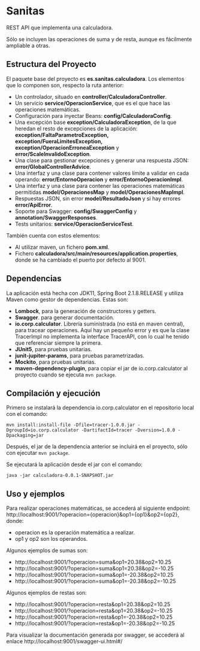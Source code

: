 # Sanitas
REST API que implementa una calculadora. 

Sólo se incluyen las operaciones de suma y de resta, aunque es fácilmente ampliable a otras.

## Estructura del Proyecto
El paquete base del proyecto es **es.sanitas.calculadora**.
Los elementos que lo componen son, respecto la ruta anterior:   
* Un controlador, situado en **controller/CalculadoraController**.
* Un servicio **service/OperacionService**, que es el que hace las operaciones matemáticas.
* Configuración para inyectar Beans: **config/CalculadoraConfig**.
* Una excepción base **exception/CalculadoraException**, de la que heredan el resto de excepciones de la aplicación:  **exception/FaltaParametroException, exception/FueraLimitesException, exception/OperacionErroneaException** y **error/ScaleInvalidoException**.
* Una clase para gestionar excepciones y generar una respuesta JSON: **error/GlobalControllerAdvice**.
* Una interfaz y una clase para contener valores límite a validar en cada operando: **error/EntornoOperacion** y **error/EntornoOperacionImpl**.
* Una interfaz y una clase para contener las operaciones matemáticas permitidas **model/OperacionesMap** y **model/OperacionesMapImpl**.
* Respuestas JSON, sin error **model/ResultadoJson** y si hay errores **error/ApiError**.
* Soporte para Swagger: **config/SwaggerConfig** y **annotation/SwaggerResponses**.
* Tests unitarios: **service/OperacionServiceTest**.

También cuenta con estos elementos:
* Al utilizar maven, un fichero **pom.xml**.
* Fichero **calculadora/src/main/resources/application.properties**, donde se ha cambiado el puerto por defecto al 9001.

## Dependencias
La aplicación está hecha con JDK11, Spring Boot 2.1.8.RELEASE y utiliza Maven como gestor de dependencias. Estas son:
* **Lombock**, para la generación de constructores y getters.
* **Swagger**. para generar documentación.
* **io.corp.calculator**. Librería suministrada (no está en maven central), para tracear operaciones. Aquí hay un pequeño error y es que la clase TracerImpl no implementa la interface TracerAPI, con lo cual he tenido que referenciar siempre la primera.
* **JUnit5**, para pruebas unitarias.
* **junit-jupiter-params**, para pruebas parametrizadas.
* **Mockito**, para pruebas unitarias.
* **maven-dependency-plugin**, para copiar el jar de io.corp.calculator al proyecto cuando se ejecuta `mvn package`. 

## Compilación y ejecución

Primero se instalará la dependencia io.corp.calculator en el repositorio local con el comando:

`mvn install:install-file -Dfile=tracer-1.0.0.jar -DgroupId=io.corp.calculator -DartifactId=tracer -Dversion=1.0.0 -Dpackaging=jar`

Después, el jar de la dependencia anterior se incluirá en el proyecto, sólo con ejecutar `mvn package`.
 
Se ejecutará la aplicación desde el jar con el comando:
 
`java -jar calculadora-0.0.1-SNAPSHOT.jar`

## Uso y ejemplos
Para realizar operaciones matemáticas, se accederá al siguiente endpoint: http://localhost:9001/?operacion={operacion}&op1={op1}&op2={op2}, donde:
* operacion es la operación matemática a realizar.
* op1 y op2 son los operandos.

Algunos ejemplos de sumas son:
* http://localhost:9001/?operacion=suma&op1=20.38&op2=10.25
* http://localhost:9001/?operacion=suma&op1=20.38&op2=-10.25
* http://localhost:9001/?operacion=suma&op1=-20.38&op2=10.25
* http://localhost:9001/?operacion=suma&op1=-20.38&op2=-10.25

Algunos ejemplos de restas son:
* http://localhost:9001/?operacion=resta&op1=20.38&op2=10.25
* http://localhost:9001/?operacion=resta&op1=20.38&op2=-10.25
* http://localhost:9001/?operacion=resta&op1=-20.38&op2=10.25
* http://localhost:9001/?operacion=resta&op1=-20.38&op2=-10.25

Para visualizar la documentación generada por swagger, se accederá al enlace http://localhost:9001/swagger-ui.html#/
